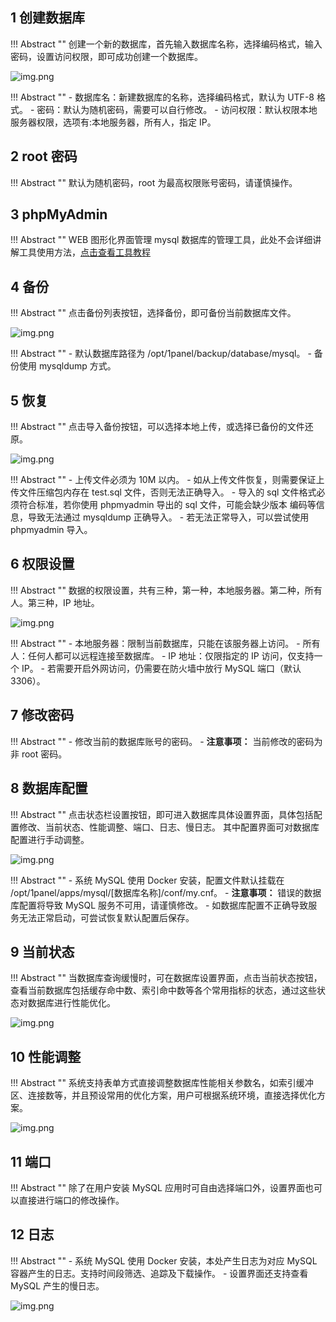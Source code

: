 ## 1 创建数据库

!!! Abstract ""
    创建一个新的数据库，首先输入数据库名称，选择编码格式，输入密码，设置访问权限，即可成功创建一个数据库。

![img.png](../../img/databases/create_mysql_db.png)

!!! Abstract ""
    - 数据库名：新建数据库的名称，选择编码格式，默认为 UTF-8 格式。
    - 密码：默认为随机密码，需要可以自行修改。
    - 访问权限：默认权限本地服务器权限，选项有:本地服务器，所有人，指定 IP。

## 2 root 密码

!!! Abstract ""
    默认为随机密码，root 为最高权限账号密码，请谨慎操作。

## 3 phpMyAdmin

!!! Abstract ""
    WEB 图形化界面管理 mysql 数据库的管理工具，此处不会详细讲解工具使用方法，[点击查看工具教程](https://www.wpdaxue.com/series/phpmyadmin)

## 4 备份

!!! Abstract ""
    点击备份列表按钮，选择备份，即可备份当前数据库文件。

![img.png](../../img/databases/backup_mysql_db.png)

!!! Abstract ""
    - 默认数据库路径为 /opt/1panel/backup/database/mysql。
    - 备份使用 mysqldump 方式。


## 5 恢复

!!! Abstract ""
    点击导入备份按钮，可以选择本地上传，或选择已备份的文件还原。

![img.png](../../img/databases/recover_mysql_db.png)

!!! Abstract ""
    - 上传文件必须为 10M 以内。
    - 如从上传文件恢复，则需要保证上传文件压缩包内存在 test.sql 文件，否则无法正确导入。
    - 导入的 sql 文件格式必须符合标准，若你使用 phpmyadmin 导出的 sql 文件，可能会缺少版本 编码等信息，导致无法通过 mysqldump 正确导入。
    - 若无法正常导入，可以尝试使用 phpmyadmin 导入。

## 6 权限设置

!!! Abstract ""
    数据的权限设置，共有三种，第一种，本地服务器。第二种，所有人。第三种，IP 地址。

![img.png](../../img/databases/update_mysql_db_access.png)

!!! Abstract ""
    - 本地服务器：限制当前数据库，只能在该服务器上访问。
    - 所有人：任何人都可以远程连接至数据库。
    - IP 地址：仅限指定的 IP 访问，仅支持一个 IP。
    - 若需要开启外网访问，仍需要在防火墙中放行 MySQL 端口（默认3306）。

## 7 修改密码

!!! Abstract ""
    - 修改当前的数据库账号的密码。
    - **注意事项：** 当前修改的密码为非 root 密码。

## 8 数据库配置

!!! Abstract ""
    点击状态栏设置按钮，即可进入数据库具体设置界面，具体包括配置修改、当前状态、性能调整、端口、日志、慢日志。
    其中配置界面可对数据库配置进行手动调整。

![img.png](../../img/databases/mysql_conf.png)

!!! Abstract ""
    - 系统 MySQL 使用 Docker 安装，配置文件默认挂载在 /opt/1panel/apps/mysql/[数据库名称]/conf/my.cnf。
    - **注意事项：** 错误的数据库配置将导致 MySQL 服务不可用，请谨慎修改。
    - 如数据库配置不正确导致服务无法正常启动，可尝试恢复默认配置后保存。

## 9 当前状态

!!! Abstract ""
    当数据库查询缓慢时，可在数据库设置界面，点击当前状态按钮，查看当前数据库包括缓存命中数、索引命中数等各个常用指标的状态，通过这些状态对数据库进行性能优化。

![img.png](../../img/databases/mysql_status.png)

## 10 性能调整

!!! Abstract ""
    系统支持表单方式直接调整数据库性能相关参数名，如索引缓冲区、连接数等，并且预设常用的优化方案，用户可根据系统环境，直接选择优化方案。

![img.png](../../img/databases/mysql_variables.png)

## 11 端口

!!! Abstract ""
    除了在用户安装 MySQL 应用时可自由选择端口外，设置界面也可以直接进行端口的修改操作。

## 12 日志

!!! Abstract ""
    - 系统 MySQL 使用 Docker 安装，本处产生日志为对应 MySQL 容器产生的日志。支持时间段筛选、追踪及下载操作。
    - 设置界面还支持查看 MySQL 产生的慢日志。
    
![img.png](../../img/databases/mysql_log.png)
